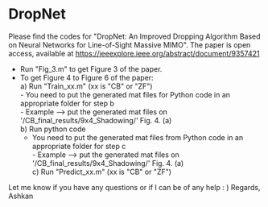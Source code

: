 # DropNet
Please find the codes for "DropNet: An Improved Dropping Algorithm Based on Neural Networks for Line-of-Sight Massive MIMO".
The paper is open access, available at https://ieeexplore.ieee.org/abstract/document/9357421

- Run "Fig_3.m" to get Figure 3 of the paper.
- To get Figure 4 to Figure 6 of the paper:<br />
    a) Run "Train_xx.m" (xx is "CB" or "ZF")<br />
            - You need to put the generated mat files for Python code in an appropriate folder for step b<br />
                - Example --> put the generated mat files on '/CB_final_results/9x4_Shadowing/' Fig. 4. (a)<br />
    b) Run python code<br />
    - You need to put the generated mat files from Python code in an appropriate folder for step c<br />
                - Example --> put the generated mat files on '/CB_final_results/9x4_Shadowing/' Fig. 4. (a)<br />
    c) Run "Predict_xx.m" (xx is "CB" or "ZF")<br />
    
    
Let me know if you have any questions or if I can be of any help : )
Regards,
Ashkan
